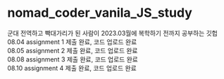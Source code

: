 # nomad_coder_vanila_JS_study
군대 전역하고 빡대가리가 된 사람이 2023.03월에 복학하기 전까지 공부하는 깃헙
</br>
08.04 assignment 1 제출 완료, 코드 업로드 완료
</br>
08.05 assignment 2 제출 완료, 코드 업로드 완료
</br>
08.08 assignment 3 제출 완료, 코드 업로드 완료
</br>
08.10 assignment 4 제출 완료, 코드 업로드 완료
